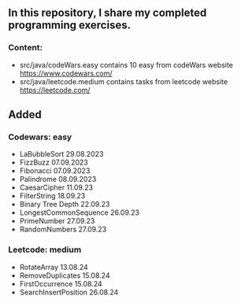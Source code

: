 ## In this repository, I share my completed programming exercises.

### Content:
- src/java/codeWars.easy contains 10 easy from codeWars website https://www.codewars.com/
- src/java/leetcode.medium contains tasks from leetcode website https://leetcode.com/

## Added

### Codewars: easy

- LaBubbleSort 29.08.2023
- FizzBuzz 07.09.2023
- Fibonacci 07.09.2023
- Palindrome 08.09.2023
- CaesarCipher 11.09.23
- FilterString 18.09.23
- Binary Tree Depth 22.09.23
- LongestCommonSequence 26.09.23
- PrimeNumber 27.09.23
- RandomNumbers 27.09.23

### Leetcode: medium

- RotateArray 13.08.24
- RemoveDuplicates 15.08.24
- FirstOccurrence 15.08.24
- SearchInsertPosition 26.08.24

